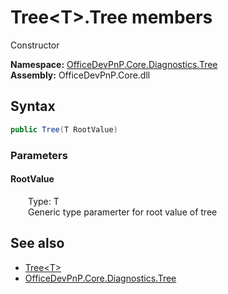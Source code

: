 # Tree&lt;T&gt;.Tree members 
 Constructor   

**Namespace:** [OfficeDevPnP.Core.Diagnostics.Tree](OfficeDevPnP.Core.Diagnostics.Tree.md)  
**Assembly:** OfficeDevPnP.Core.dll  
## Syntax
```C#
public Tree(T RootValue)
```
### Parameters
#### RootValue  
&emsp;&emsp;Type: T  
&emsp;&emsp;Generic type paramerter for root value of tree  


## See also
- [Tree&lt;T&gt;](OfficeDevPnP.Core.Diagnostics.Tree.Tree_cdcab78f.md)
- [OfficeDevPnP.Core.Diagnostics.Tree](OfficeDevPnP.Core.Diagnostics.Tree.md)
